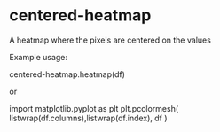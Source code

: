 # centered-heatmap
A heatmap where the pixels are centered on the values

Example usage:

centered-heatmap.heatmap(df)

or

import matplotlib.pyplot as plt
plt.pcolormesh( listwrap(df.columns),listwrap(df.index), df )
